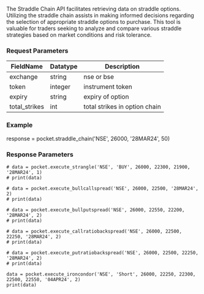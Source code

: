 The Straddle Chain API facilitates retrieving data on straddle options. Utilizing the straddle chain assists in making informed decisions regarding the selection of appropriate straddle options to purchase. This tool is valuable for traders seeking to analyze and compare various straddle strategies based on market conditions and risk tolerance.


### Request Parameters
| FieldName | Datatype | Description |
| --- | --- | --- |
| exchange |  string |  nse or bse |
| token |  integer |  instrument token |
| expiry |  string |  expiry of option |
| total_strikes |  int |  total strikes in option chain |


### Example
response = pocket.straddle_chain('NSE', 26000, '28MAR24', 50)




### Response Parameters



    # data = pocket.execute_strangle('NSE', 'BUY', 26000, 22300, 21900, '28MAR24', 1)
    # print(data)

    # data = pocket.execute_bullcallspread('NSE', 26000, 22500, '28MAR24', 2)
    # print(data)

    # data = pocket.execute_bullputspread('NSE', 26000, 22550, 22200, '28MAR24', 2)
    # print(data)

    # data = pocket.execute_callratiobackspread('NSE', 26000, 22500, 22250, '28MAR24', 2)
    # print(data)

    # data = pocket.execute_putratiobackspread('NSE', 26000, 22500, 22250, '28MAR24', 2)
    # print(data)

    data = pocket.execute_ironcondor('NSE', 'Short', 26000, 22250, 22300, 22500, 22550, '04APR24', 2)
    print(data)